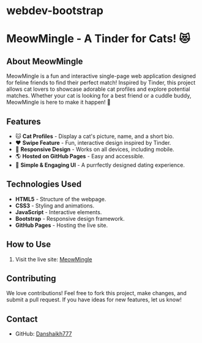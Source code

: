 # webdev-bootstrap
# MeowMingle - A Tinder for Cats! 😻

## About MeowMingle
MeowMingle is a fun and interactive single-page web application designed for feline friends to find their perfect match! Inspired by Tinder, this project allows cat lovers to showcase adorable cat profiles and explore potential matches. Whether your cat is looking for a best friend or a cuddle buddy, MeowMingle is here to make it happen! 🐾

## Features
- 🐱 **Cat Profiles** - Display a cat's picture, name, and a short bio.
- ❤️ **Swipe Feature** - Fun, interactive design inspired by Tinder.
- 🎨 **Responsive Design** - Works on all devices, including mobile.
- 🌎 **Hosted on GitHub Pages** - Easy and accessible.
- 🐾 **Simple & Engaging UI** - A purrfectly designed dating experience.

## Technologies Used
- **HTML5** - Structure of the webpage.
- **CSS3** - Styling and animations.
- **JavaScript** - Interactive elements.
- **Bootstrap** - Responsive design framework.
- **GitHub Pages** - Hosting the live site.

## How to Use
1. Visit the live site: [MeowMingle](https://Danshaikh777.github.io/webdev-bootstrap/)


## Contributing
We love contributions! Feel free to fork this project, make changes, and submit a pull request. If you have ideas for new features, let us know!



## Contact
- GitHub: [Danshaikh777](https://github.com/Danshaikh777)
